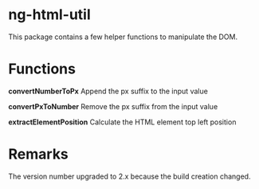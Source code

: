 ng-html-util
======================

This package contains a few helper functions to manipulate the DOM.
 
# Functions
**convertNumberToPx** Append the px suffix to the input value

**convertPxToNumber** Remove the px suffix from the input value

**extractElementPosition** Calculate the HTML element top left position

# Remarks
The version number upgraded to 2.x because the build creation changed.
